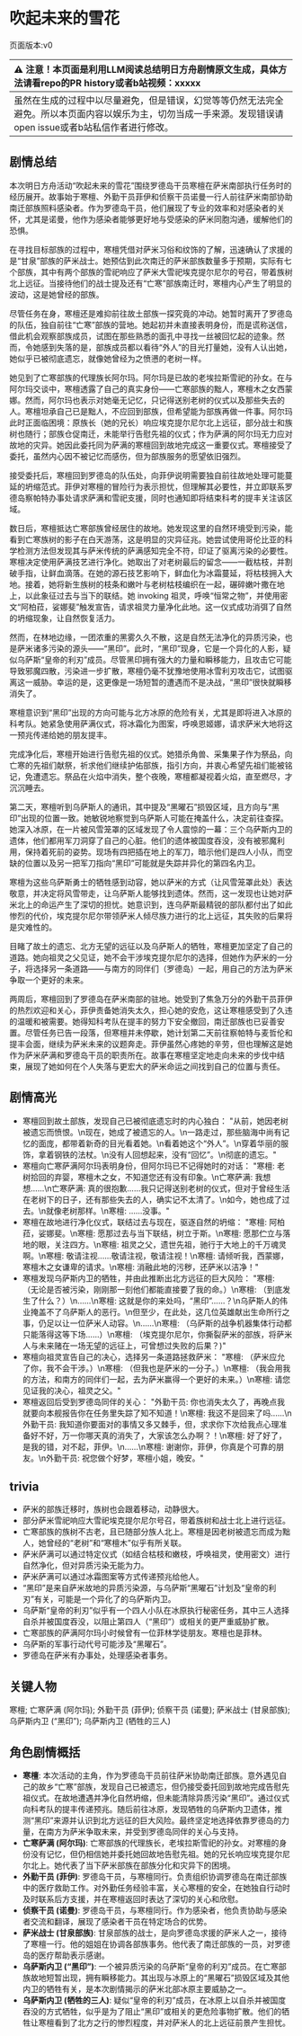 # 吹起未来的雪花
页面版本:v0
 

| :warning: 注意！本页面是利用LLM阅读总结明日方舟剧情原文生成，具体方法请看repo的PR history或者b站视频：xxxxx           |
|:----------------------------|
| 虽然在生成的过程中以尽量避免，但是错误，幻觉等等仍然无法完全避免。所以本页面内容以娱乐为主，切勿当成一手来源。发现错误请open issue或者b站私信作者进行修改。|



## 剧情总结
本次明日方舟活动“吹起未来的雪花”围绕罗德岛干员寒檀在萨米南部执行任务时的经历展开。故事始于寒檀、外勤干员菲伊和侦察干员诺曼一行人前往萨米南部协助南迁部族照料感染者。作为罗德岛干员，他们展现了专业的效率和对感染者的关怀，尤其是诺曼，他作为感染者能够更好地与受感染的萨米同胞沟通，缓解他们的恐惧。

在寻找目标部族的过程中，寒檀凭借对萨米习俗和纹饰的了解，迅速确认了求援的是“甘泉”部族的萨米战士。她预估到此次南迁的萨米部族数量多于预期，实际有七个部族，其中有两个部族的雪祀响应了萨米大雪祀埃克提尔尼尔的号召，带着族树北上远征。当接待他们的战士提及还有“亡寒”部族南迁时，寒檀内心产生了明显的波动，这是她曾经的部族。

尽管任务在身，寒檀还是难抑前往故土部族一探究竟的冲动。她暂时离开了罗德岛的队伍，独自前往“亡寒”部族的营地。她起初并未直接表明身份，而是谎称送信，借此机会观察部族成员，试图在那些熟悉的面孔中寻找一丝被回忆起的迹象。然而，令她感到失落的是，部族成员都以看待“外人”的目光打量她，没有人认出她，她似乎已被彻底遗忘，就像她曾经为之愤懑的老树一样。

她见到了亡寒部族的代理族长阿尔玛。阿尔玛是已故的老埃拉斯雪祀的孙女。在与阿尔玛交谈中，寒檀透露了自己的真实身份——亡寒部族的黜人，寒檀木之女西蒙娜。然而，阿尔玛也表示对她毫无记忆，只记得送别老树的仪式以及那些失去的人。寒檀坦承自己已是黜人，不应回到部族，但希望能为部族再做一件事。阿尔玛此时正面临困境：原族长（她的兄长）响应埃克提尔尼尔北上远征，部分战士和族树也随行；部族仓促南迁，未能举行告慰先祖的仪式；作为萨满的阿尔玛无力应对故地的灾异。她因此委托同为萨满的寒檀回到故地完成这一重要仪式。寒檀接受了委托，虽然内心因不被记忆而感伤，但为部族服务的愿望依旧强烈。

接受委托后，寒檀回到罗德岛的队伍处，向菲伊说明需要独自前往故地处理可能蔓延的坍缩范式。菲伊对寒檀的冒险行为表示担忧，但理解其必要性，并立即联系罗德岛察帕特办事处请求萨满和雪祀支援，同时也通知即将结束科考的提丰关注该区域。

数日后，寒檀抵达亡寒部族曾经居住的故地。她发现这里的自然环境受到污染，能看到亡寒族树的影子在白天游荡，这是明显的灾异征兆。她尝试使用哥伦比亚的科学检测方法但发现其与萨米传统的萨满感知完全不符，印证了驱离污染的必要性。寒檀决定使用萨满技艺进行净化。她取出了对老树最后的留念——一截枯枝，并割破手指，让鲜血滴落。在她的源石技艺影响下，鲜血化为冰霜蔓延，将枯枝拥入大地。接着，她将新生族树的枝条和嫩叶与老树枯枝编织在一起，碾碎嫩叶撒在地上，以此象征过去与当下的联结。她 invoking 祖灵，呼唤“恒常之物”，并使用密文“阿柏菈，娑娜斐”触发宣告，请求祖灵力量净化此地。这一仪式成功消弭了自然的坍缩现象，让自然恢复活力。

然而，在林地边缘，一团浓重的黑雾久久不散，这是自然无法净化的异质污染，也是萨米诸多污染的源头——“黑印”。此时，“黑印”现身，它是一个异化的人影，疑似乌萨斯“皇帝的利刃”成员。尽管黑印拥有强大的力量和瞬移能力，且攻击它可能导致邪魔四散，污染进一步扩散，寒檀仍毫不犹豫地使用冰雪利刃攻击它，试图驱离这一威胁。幸运的是，这更像是一场短暂的遭遇而不是决战，“黑印”很快就瞬移消失了。

寒檀意识到“黑印”出现的方向可能与北方冰原的危险有关，尤其是即将进入冰原的科考队。她紧急使用萨满仪式，将冰霜化为图案，呼唤恩姬娜，请求萨米大地将这一预兆传递给她的朋友提丰。

完成净化后，寒檀开始进行告慰先祖的仪式。她猎杀角兽、采集果子作为祭品，向亡寒的先祖们献祭，祈求他们继续护佑部族，指引方向，并衷心希望先祖们能被铭记，免遭遗忘。祭品在火焰中消失，整个夜晚，寒檀都凝视着火焰，直至燃尽，才沉沉睡去。

第二天，寒檀听到乌萨斯人的通讯，其中提及“黑曜石”损毁区域，且方向与“黑印”出现的位置一致。她敏锐地察觉到乌萨斯人可能在掩盖什么，决定前往查探。她深入冰原，在一片被风雪笼罩的区域发现了令人震惊的一幕：三个乌萨斯内卫的遗体，他们都用军刀洞穿了自己的心脏。他们的遗体被国度吞没，没有被邪魔利用，保持着死前的姿势。现场有四把插在地上的军刀，暗示他们是四人小队，而空缺的位置以及另一把军刀指向“黑印”可能就是失踪并异化的第四名内卫。

寒檀为这些乌萨斯勇士的牺牲感到动容，她以萨米的方式（让风雪笼罩此处）表达敬意，并决定将风雪带走，让乌萨斯人能够找到遗体。然而，这一发现也让她对萨米北上的命运产生了深切的担忧。她意识到，连乌萨斯最精锐的部队都付出了如此惨烈的代价，埃克提尔尼尔带领萨米人倾尽族力进行的北上远征，其失败的后果将是灾难性的。

目睹了故土的遗忘、北方无望的远征以及乌萨斯人的牺牲，寒檀更加坚定了自己的道路。她向祖灵之父见证，她不会干涉埃克提尔尼尔的选择，但她作为萨米的一分子，将选择另一条道路——与南方的同伴们（罗德岛）一起，用自己的方法为萨米争取一个更好的未来。

两周后，寒檀回到了罗德岛在萨米南部的驻地。她受到了焦急万分的外勤干员菲伊的热烈欢迎和关心，菲伊责备她消失太久，担心她的安危，这让寒檀感受到了久违的温暖和被需要。她得知科考队在提丰的努力下安全撤回，南迁部族也已妥善安置。尽管任务已告一段落，但寒檀并未停歇，她计划第二天前往察帕特与麦哲伦和提丰会面，继续为萨米未来的议题奔走。菲伊虽然心疼她的辛劳，但也理解这是她作为萨米萨满和罗德岛干员的职责所在。故事在寒檀坚定地走向未来的步伐中结束，展现了她如何在个人失落与更宏大的萨米命运之间找到自己的位置与责任。
## 剧情高光
-   寒檀回到故土部族，发现自己已被彻底遗忘时的内心独白：
    "从前，她因老树被遗忘而愤恨。\n现在，她成了被遗忘的人。\n一路走过，那些脑海中尚有记忆的面庞，都带着新奇的目光看着她。\n看着她这个“外人”。\n穿着华丽的服饰，拿着钢铁的法杖。\n没有人回想起来，没有“回忆”。\n彻底的遗忘。"
-   寒檀向亡寒萨满阿尔玛表明身份，但阿尔玛已不记得她时的对话：
    "寒檀: 老树拾回的弃婴，寒檀木之女，不知道您还有没有印象。\n亡寒萨满: 我想想......\n亡寒萨满: 真的很抱歉......我只记得送别老树的仪式，但对于曾经生活在老树下的日子，还有那些失去的人，确实记不太清了。\n如今，她也成了过去。\n就像老树那样。\n寒檀: ......没事。"
-   寒檀在故地进行净化仪式，联结过去与现在，驱逐自然的坍缩：
    "寒檀: 阿柏菈，娑娜斐。\n寒檀: 愿那过去与当下联结，树立于斯。\n寒檀: 愿那伫立与落地的眼，关注四方。\n寒檀: 祖灵之父，遗世先祖，驰行于大地上的千万魂灵啊。\n寒檀: 敬请注视......敬请注视，敬请注视！\n寒檀: 请倾听我，西蒙娜，寒檀木之女谦卑的请求。\n寒檀: 消融此地的污秽，还萨米以洁净！"
-   寒檀发现乌萨斯内卫的牺牲，并由此推断出北方远征的巨大风险：
    "寒檀: （无论是否被污染，刚刚那一刻他们都能直接要了我的命。）\n寒檀: （到底发生了什么？）\n......\n寒檀: 这就是你的来处吗，“黑印”......？\n乌萨斯人的伟业掩盖不了乌萨斯人的恶行。\n但至少，在此处，这几位英雄献出生命所行之事，仍足以让一位萨米人动容。\n......\n寒檀: （乌萨斯的战争机器集体行动都只能落得这等下场......）\n寒檀: （埃克提尔尼尔，你撕裂萨米的部族，将萨米人与未来赌在一场无望的远征上，可曾想过失败的后果？)"
-   寒檀向祖灵宣告自己的决心，选择另一条道路拯救萨米：
    "寒檀: （萨米应允了你，我不会干涉。）\n寒檀: （但我也是萨米的一分子。）\n寒檀: （我会用我的方法，和南方的同伴们一起，去为萨米赢得一个更好的未来。）\n寒檀: 请您见证我的决心，祖灵之父。"
-   寒檀返回后受到罗德岛同伴的关心：
    "外勤干员: 你也消失太久了，再晚点我就要向本舰报告你在任务里失踪了知不知道！\n寒檀: 我这不是回来了吗......\n外勤干员: 我知道你要面对的事情又多又棘手，但，求求你下次给我点心理准备好不好，万一你哪天真的消失了，大家该怎么办啊？！\n寒檀: 好了好了，是我的错，对不起，菲伊。\n......\n寒檀: 谢谢你，菲伊，你真是个可靠的朋友。\n外勤干员: 祝您做个好梦，寒檀小姐，晚安。"
## trivia
-   萨米的部族迁移时，族树也会跟着移动，动静很大。
-   部分萨米雪祀响应大雪祀埃克提尔尼尔号召，带着族树和战士北上进行远征。
-   亡寒部族的族树不古老，且已随部分族人北上。寒檀是因老树被遗忘而成为黜人，她曾经的“老树”和“寒檀木”似乎有所关联。
-   萨米萨满可以通过特定仪式（如结合枯枝和嫩枝，呼唤祖灵，使用密文）进行自然净化，但对异质污染无能为力。
-   萨米萨满可以通过冰霜图案等方式传递预兆给他人。
-   “黑印”是来自萨米故地的异质污染源，与乌萨斯“黑曜石”计划及“皇帝的利刃”有关，可能是一个异化了的乌萨斯内卫。
-   乌萨斯“皇帝的利刃”似乎有一个四人小队在冰原执行秘密任务，其中三人选择自杀并被国度吞没，以阻止第四人（“黑印”）或相关的更严重威胁扩散。
-   亡寒部族的萨满阿尔玛小时候曾有一位菲林学徒朋友。寒檀也是菲林。
-   乌萨斯的军事行动代号可能涉及“黑曜石”。
-   罗德岛在萨米有办事处，处理感染者事务。
## 关键人物
寒檀; 亡寒萨满 (阿尔玛); 外勤干员 (菲伊); 侦察干员 (诺曼); 萨米战士 (甘泉部族); 乌萨斯内卫 (“黑印”); 乌萨斯内卫 (牺牲的三人)
## 角色剧情概括
-   **寒檀**: 本次活动的主角，作为罗德岛干员前往萨米协助南迁部族。意外遇见自己的故乡“亡寒”部族，发现自己已被遗忘，但仍接受委托回到故地完成告慰先祖仪式。在故地遭遇并净化自然坍缩，但未能清除异质污染“黑印”。通过仪式向科考队的提丰传递预兆。随后前往冰原，发现牺牲的乌萨斯内卫遗体，推测“黑印”来源并认识到北方远征的巨大风险。最终坚定地选择依靠罗德岛的力量，在南方为萨米争取未来，并受到罗德岛同伴的关心与支持。
-   **亡寒萨满 (阿尔玛)**: 亡寒部族的代理族长，老埃拉斯雪祀的孙女。对寒檀的身份没有记忆，但仍相信她并委托她回故地告慰先祖。她的兄长响应埃克提尔尼尔北上。她代表了当下萨米部族在部族分化和灾异下的困境。
-   **外勤干员 (菲伊)**: 罗德岛干员，与寒檀同行。负责组织协调罗德岛在南迁部族中的医疗救助工作。对外勤任务经验丰富，关心寒檀的安全，在她独自行动时及时联系后方支援，并在寒檀返回时表达了深切的关心和欣慰。
-   **侦察干员 (诺曼)**: 罗德岛干员，与寒檀同行。作为感染者，他负责协助与感染者交流和翻译，展现了感染者干员在特定场合的优势。
-   **萨米战士 (甘泉部族)**: 甘泉部族的战士，是向罗德岛求援的萨米人之一，接待了寒檀一行。他的姐姐在协调各部族事务。他代表了南迁部族的一员，对罗德岛的医疗帮助表示感谢。
-   **乌萨斯内卫 (“黑印”)**: 一个被异质污染的乌萨斯“皇帝的利刃”成员。在亡寒部族故地短暂出现，拥有瞬移能力。其出现与冰原上的“黑曜石”损毁区域及其他内卫的牺牲有关，是本次剧情揭示的萨米北部冰原主要威胁之一。
-   **乌萨斯内卫 (牺牲的三人)**: 疑似“皇帝的利刃”成员，在冰原上以自杀并被国度吞没的方式牺牲，似乎是为了阻止“黑印”或相关的更危险事物扩散。他们的牺牲让寒檀看到了北方之行的惨烈程度，并对萨米人的北上远征前景产生担忧。